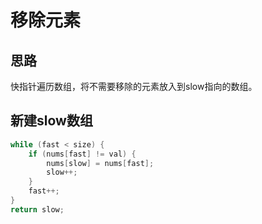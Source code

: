 # 移除元素

## 思路

快指针遍历数组，将不需要移除的元素放入到slow指向的数组。

## 新建slow数组

```c++
while (fast < size) {
    if (nums[fast] != val) {
        nums[slow] = nums[fast];
        slow++;
    }
    fast++;
}
return slow;
```


